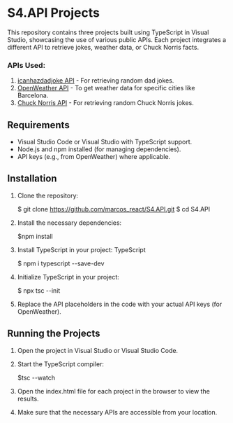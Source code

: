 # S4.API Projects

This repository contains three projects built using TypeScript in Visual Studio, showcasing the use of various public APIs. Each project integrates a different API to retrieve jokes, weather data, or Chuck Norris facts.

### APIs Used:

1. [icanhazdadjoke API](https://icanhazdadjoke.com/) - For retrieving random dad jokes.
2. [OpenWeather API](https://api.openweathermap.org/data/2.5/weather) - To get weather data for specific cities like Barcelona.
3. [Chuck Norris API](https://api.chucknorris.io/jokes/random) - For retrieving random Chuck Norris jokes.

## Requirements

- Visual Studio Code or Visual Studio with TypeScript support.
- Node.js and npm installed (for managing dependencies).
- API keys (e.g., from OpenWeather) where applicable.

## Installation

1. Clone the repository:

    $ git clone https://github.com/marcos_react/S4.API.git
    $ cd S4.API

2. Install the necessary dependencies:

    $npm install

3. Install TypeScript in your project: TypeScript 

    $ npm i typescript --save-dev

4. Initialize TypeScript in your project:

    $ npx tsc --init

5. Replace the API placeholders in the code with your actual API keys (for OpenWeather).

## Running the Projects

1. Open the project in Visual Studio or Visual Studio Code.

2. Start the TypeScript compiler:

    $tsc --watch

3. Open the index.html file for each project in the browser to view the results.

4. Make sure that the necessary APIs are accessible from your location.

